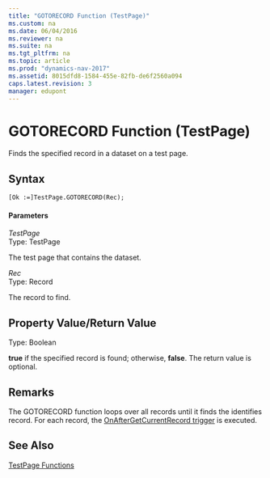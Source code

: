 ```yaml
---
title: "GOTORECORD Function (TestPage)"
ms.custom: na
ms.date: 06/04/2016
ms.reviewer: na
ms.suite: na
ms.tgt_pltfrm: na
ms.topic: article
ms.prod: "dynamics-nav-2017"
ms.assetid: 8015dfd8-1584-455e-82fb-de6f2560a094
caps.latest.revision: 3
manager: edupont
---
```

# GOTORECORD Function (TestPage)
Finds the specified record in a dataset on a test page.  
  
## Syntax  
  
```  
[Ok :=]TestPage.GOTORECORD(Rec);  
```  
  
#### Parameters  
 *TestPage*  
 Type: TestPage  
  
 The test page that contains the dataset.  
  
 *Rec*  
 Type: Record  
  
 The record to find.  
  
## Property Value/Return Value  
 Type: Boolean  
  
 **true** if the specified record is found; otherwise, **false**. The return value is optional.  

## Remarks
The GOTORECORD function loops over all records until it finds the identifies record.  For each record, the [OnAfterGetCurrentRecord trigger](OnAfterGetCurrRecord-Trigger.md) is executed.  

## See Also  
 [TestPage Functions](TestPage-Functions.md)